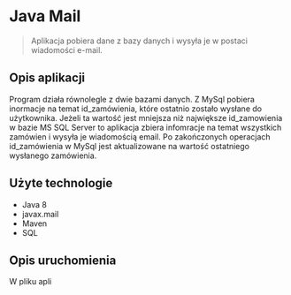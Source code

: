 # Java Mail
> Aplikacja pobiera dane z bazy danych i wysyła je w postaci wiadomości e-mail.

## Opis aplikacji

Program działa równolegle z dwie bazami danych. Z MySql pobiera inormacje na temat id_zamówienia, które ostatnio zostało wysłane do użytkownika. Jeżeli ta wartość jest mniejsza niż największe id_zamowienia w bazie MS SQL Server to aplikacja zbiera infomracje na temat wszystkich zamówien i wysyła je wiadomością email. Po zakończonych operacjach id_zamówienia w MySql jest aktualizowane na wartość ostatniego wysłanego zamówienia.

## Użyte technologie

* Java 8
* javax.mail
* Maven
* SQL

## Opis uruchomienia

W pliku apli
